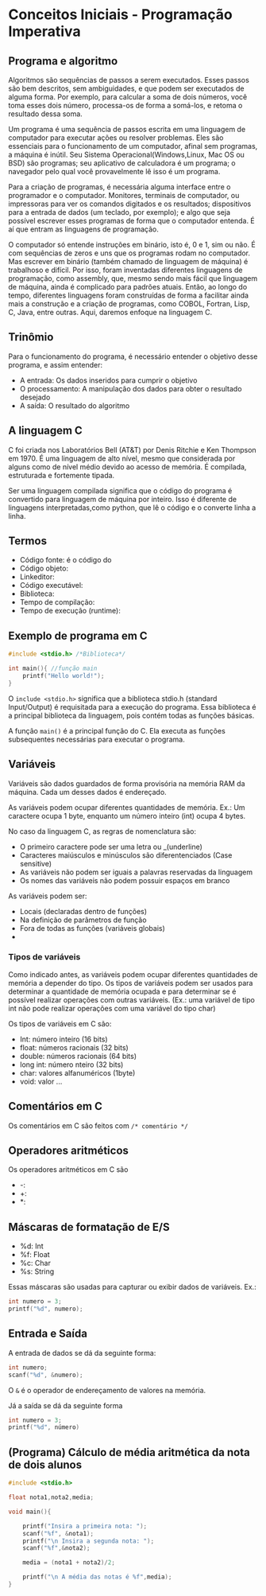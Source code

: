 # Conceitos Iniciais - Programação Imperativa


## Programa e algoritmo

Algoritmos são sequências de passos a serem executados. Esses passos são bem descritos, sem ambiguidades, e que podem ser executados de alguma forma. Por exemplo, para calcular a soma de dois números, você toma esses dois número, processa-os de forma a somá-los, e retoma o resultado dessa soma.

Um programa é uma sequência de passos escrita em uma linguagem de computador para executar ações ou resolver problemas. Eles são essenciais para o funcionamento de um computador, afinal sem programas, a máquina é inútil. Seu Sistema Operacional(Windows,Linux, Mac OS ou BSD) são programas; seu aplicativo de calculadora é um programa; o navegador pelo qual você provavelmente lê isso é um programa. 

Para a criação de programas, é necessária alguma interface entre o programador e o computador. Monitores, terminais de computador, ou impressoras para ver os comandos digitados e os resultados; dispositivos para a entrada de dados (um teclado, por exemplo); e algo que seja possível escrever esses programas de forma que o computador entenda. É aí que entram as linguagens de programação.

O computador só entende instruções em binário, isto é, 0 e 1, sim ou não. É com sequências de zeros e uns que os programas rodam no computador. Mas escrever em binário (também chamado de linguagem de máquina) é trabalhoso e difícil. Por isso, foram inventadas diferentes linguagens de programação, como assembly, que, mesmo sendo mais fácil que linguagem de máquina, ainda é complicado para padrões atuais. Então, ao longo do tempo, diferentes linguagens foram construídas de forma a facilitar ainda mais a construção e a criação de programas, como COBOL, Fortran, Lisp, C, Java, entre outras. Aqui, daremos enfoque na linguagem C.


## Trinômio

Para o funcionamento do programa, é necessário entender o objetivo desse programa, e assim entender:

* A entrada: Os dados inseridos para cumprir o objetivo
* O processamento: A manipulação dos dados para obter o resultado desejado
* A saída: O resultado do algoritmo

## A linguagem C

C foi criada nos Laboratórios Bell (AT&T) por Denis Ritchie e Ken Thompson em 1970. É uma linguagem de alto nível, mesmo que considerada por alguns como de nível médio devido ao acesso de memória. É compilada, estruturada e fortemente tipada.

Ser uma linguagem compilada significa que o código do programa é convertido para linguagem de máquina por inteiro. Isso é diferente de linguagens interpretadas,como python, que lê o código e o converte linha a linha.

## Termos

* Código fonte: é o código do 
* Código objeto:
* Linkeditor:
* Código executável:
* Biblioteca:
* Tempo de compilação:
* Tempo de execução (runtime):


## Exemplo de programa em C

```c
#include <stdio.h> /*Biblioteca*/

int main(){ //função main
    printf("Hello world!");
}
```

O ```include <stdio.h>``` significa que a biblioteca stdio.h (standard Input/Output) é requisitada para a execução do programa. Essa biblioteca é a principal biblioteca da linguagem, pois contém todas as funções básicas.

A função ```main()``` é a principal função do C. Ela executa as funções subsequentes necessárias para executar o programa.

## Variáveis

Variáveis são dados guardados de forma provisória na memória RAM da máquina. Cada um desses dados é endereçado.

As variáveis podem ocupar diferentes quantidades de memória. Ex.: Um caractere ocupa 1 byte, enquanto um número inteiro (int) ocupa 4 bytes.

No caso da linguagem C, as regras de nomenclatura são:

* O primeiro caractere pode ser uma letra ou _(underline)
* Caracteres maiúsculos e minúsculos são diferentenciados (Case sensitive)
* As variáveis não podem ser iguais a palavras reservadas da linguagem
* Os nomes das variáveis não podem possuir espaços em branco

As variáveis podem ser:
* Locais (declaradas dentro de funções)
* Na definição de parãmetros de função
* Fora de todas as funções (variáveis globais)
* 

### Tipos de variáveis

Como indicado antes, as variáveis podem ocupar diferentes quantidades de memória a depender do tipo. Os tipos de variáveis podem ser usados para determinar a quantidade de memória ocupada e para determinar se é possível realizar operações com outras variáveis. (Ex.: uma variável de tipo int não pode realizar operações com uma variável do tipo char)


Os tipos de variáveis em C são:
* Int: número inteiro (16 bits)
* float: números racionais (32 bits)
* double: números racionais (64 bits)
* long int: número nteiro (32 bits)
* char: valores alfanuméricos (1byte)
* void: valor ...


## Comentários em C

Os comentários em C são feitos com ```/* comentário */```

## Operadores aritméticos

Os operadores aritméticos em C são
* -:
* +:
* *:

## Máscaras de formatação de E/S

* %d: Int
* %f: Float
* %c: Char
* %s: String

Essas máscaras são usadas para capturar ou exibir dados de variáveis. Ex.:

```c
int numero = 3;
printf("%d", numero);
```

## Entrada e Saída

A entrada de dados se dá da seguinte forma:
```c
int numero;
scanf("%d", &numero);
```

O ```&``` é o operador de endereçamento de valores na memória. 

Já a saída se dá da seguinte forma

```c
int numero = 3;
printf("%d", número)
```


## (Programa) Cálculo de média aritmética da nota de dois alunos

```c
#include <stdio.h>

float nota1,nota2,media;

void main(){

    printf("Insira a primeira nota: ");
    scanf("%f", &nota1);
    printf("\n Insira a segunda nota: ");
    scanf("%f",&nota2);

    media = (nota1 + nota2)/2;

    printf("\n A média das notas é %f",media);
}

```

